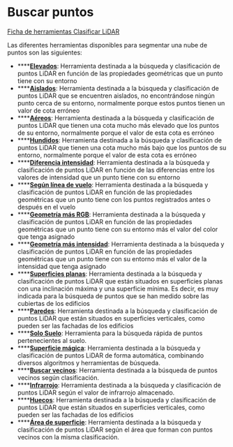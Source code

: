 # Buscar puntos

[Ficha de herramientas Clasificar LiDAR](../../fichas-de-herramientas/ficha-de-herramientas-clasificar-lidar.md)

Las diferentes herramientas disponibles para segmentar una nube de puntos son las siguientes:

* \*\*\*\*[**Elevados**](buscar-puntos-elevados.md): Herramienta destinada a la búsqueda y clasificación de puntos LiDAR en función de las propiedades geométricas que un punto tiene con su entorno
* \*\*\*\*[**Aislados**](buscar-puntos-aislados.md): Herramienta destinada a la búsqueda y clasificación de puntos LiDAR que se encuentren aislados, no encontrándose ningún punto cerca de su entorno, normalmente porque estos puntos tienen un valor de cota erróneo
* \*\*\*\*[**Aéreos**](buscar-puntos-aereos.md): Herramienta destinada a la búsqueda y clasificación de puntos LiDAR que tienen una cota mucho más elevado que los puntos de su entorno, normalmente porque el valor de esta cota es erróneo
* \*\*\*\*[**Hundidos**](buscar-puntos-hundidos.md): Herramienta destinada a la búsqueda y clasificación de puntos LiDAR que tienen una cota mucho más bajo que los puntos de su entorno, normalmente porque el valor de esta cota es erróneo
* \*\*\*\*[**Diferencia intensidad**](buscar-puntos-por-diferencia-de-intensidad.md): Herramienta destinada a la búsqueda y clasificación de puntos LiDAR en función de las diferencias entre los valores de intensidad que un punto tiene con su entorno
* \*\*\*\*[**Según línea de vuelo**](buscar-puntos-segun-linea-de-vuelo.md): Herramienta destinada a la búsqueda y clasificación de puntos LiDAR en función de las propiedades geométricas que un punto tiene con los puntos registrados antes o después en el vuelo
* \*\*\*\*[**Geometría más RGB**](buscar-puntos-segun-geometria-mas-rgb.md): Herramienta destinada a la búsqueda y clasificación de puntos LiDAR en función de las propiedades geométricas que un punto tiene con su entorno más el valor del color que tenga asignado
* \*\*\*\*[**Geometría más intensidad**](buscar-puntos-segun-geometria-mas-intensidad.md): Herramienta destinada a la búsqueda y clasificación de puntos LiDAR en función de las propiedades geométricas que un punto tiene con su entorno más el valor de la intensidad que tenga asignado
* \*\*\*\*[**Superficies planas**](buscar-puntos-en-superficies-planas.md): Herramienta destinada a la búsqueda y clasificación de puntos LiDAR que están situados en superficies planas con una inclinación máxima y una superficie mínima. Es decir, es muy indicada para la búsqueda de puntos que se han medido sobre las cubiertas de los edificios
* \*\*\*\*[**Paredes**](buscar-puntos-en-paredes.md): Herramienta destinada a la búsqueda y clasificación de puntos LiDAR que están situados en superficies verticales, como pueden ser las fachadas de los edificios
* \*\*\*\*[**Solo Suelo**](solo-suelo.md): Herramienta para la búsqueda rápida de puntos pertenecientes al suelo.
* \*\*\*\*[**Superficie mágica**](superficie-magica/): Herramienta destinada a la búsqueda y clasificación de puntos LiDAR de forma automática, combinando diversos algoritmos y herramientas de búsqueda.
* \*\*\*\*[**Buscar vecinos**](buscar-vecinos.md): Herramienta destinada a la búsqueda de puntos vecinos según clasificación.
* \*\*\*\*[**Infrarrojo**](buscar-puntos-segun-infrarrojo.md): Herramienta destinada a la búsqueda y clasificación de puntos LiDAR según el valor de infrarrojo almacenado.
* \*\*\*\*[**Huecos**](buscar-huecos.md): Herramienta destinada a la búsqueda y clasificación de puntos LiDAR que están situados en superficies verticales, como pueden ser las fachadas de los edificios
* \*\*\*\*[**Área de superficie**](buscar-puntos-segun-area.md): Herramienta destinada a la búsqueda y clasificación de puntos LiDAR según el área que forman con puntos vecinos con la misma clasificación.

